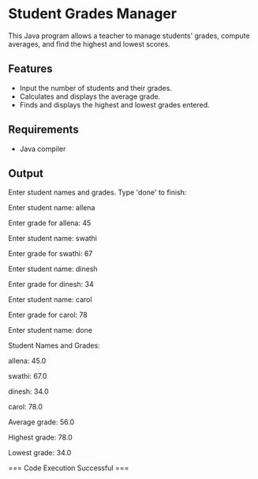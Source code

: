 # Student Grades Manager

This Java program allows a teacher to manage students' grades, compute averages, and find the highest and lowest scores.

## Features

- Input the number of students and their grades.
- Calculates and displays the average grade.
- Finds and displays the highest and lowest grades entered.

## Requirements
- Java compiler
## Output
Enter student names and grades. Type 'done' to finish:

Enter student name: allena

Enter grade for allena: 45

Enter student name: swathi

Enter grade for swathi: 67

Enter student name: dinesh

Enter grade for dinesh: 34

Enter student name: carol

Enter grade for carol: 78

Enter student name: done

Student Names and Grades:

allena: 45.0

swathi: 67.0

dinesh: 34.0

carol: 78.0

Average grade: 56.0

Highest grade: 78.0

Lowest grade: 34.0


=== Code Execution Successful ===
